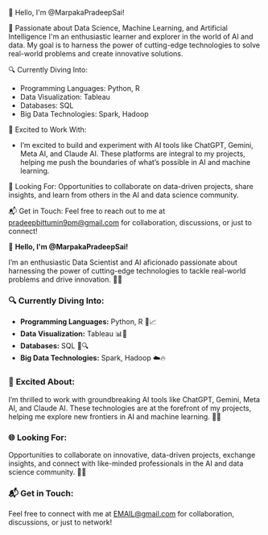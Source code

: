 👋 Hello, I'm @MarpakaPradeepSai!

🚀 Passionate about Data Science, Machine Learning, and Artificial Intelligence
I'm an enthusiastic learner and explorer in the world of AI and data. My goal is to harness the power of cutting-edge technologies to solve real-world problems and create innovative solutions.

🔍 Currently Diving Into:
- Programming Languages: Python, R
- Data Visualization: Tableau
- Databases: SQL
- Big Data Technologies: Spark, Hadoop

🤖 Excited to Work With:
- I’m excited to build and experiment with AI tools like ChatGPT, Gemini, Meta AI, and Claude AI. These platforms are integral to my projects, helping me push the boundaries of what’s possible in AI and machine learning.

🌟 Looking For:
Opportunities to collaborate on data-driven projects, share insights, and learn from others in the AI and data science community.

📬 Get in Touch:
Feel free to reach out to me at pradeepbittumin9pm@gmail.com for collaboration, discussions, or just to connect!




👋 **Hello, I'm @MarpakaPradeepSai!**

I’m an enthusiastic Data Scientist and AI aficionado passionate about harnessing the power of cutting-edge technologies to tackle real-world problems and drive innovation. 🚀✨

### 🔍 **Currently Diving Into:**

- **Programming Languages:** Python, R 🐍📈
- **Data Visualization:** Tableau 📊🎨
- **Databases:** SQL 💾🔍
- **Big Data Technologies:** Spark, Hadoop ☁️🔥

### 🤖 **Excited About:**

I’m thrilled to work with groundbreaking AI tools like ChatGPT, Gemini, Meta AI, and Claude AI. These technologies are at the forefront of my projects, helping me explore new frontiers in AI and machine learning. 🌟🔬

### 🌐 **Looking For:**

Opportunities to collaborate on innovative, data-driven projects, exchange insights, and connect with like-minded professionals in the AI and data science community. 🤝🚀

### 📬 **Get in Touch:**

Feel free to connect with me at EMAIL@gmail.com for collaboration, discussions, or just to network!
